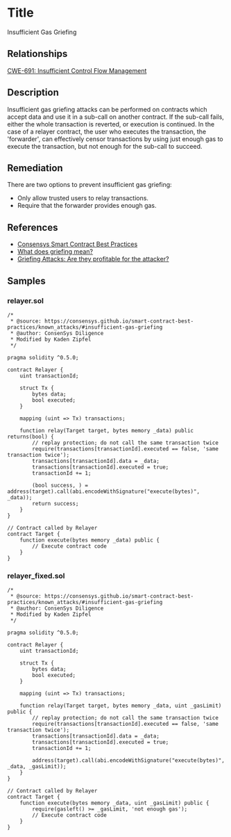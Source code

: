 # Title

Insufficient Gas Griefing

## Relationships

[CWE-691: Insufficient Control Flow Management](https://cwe.mitre.org/data/definitions/691.html)

## Description

Insufficient gas griefing attacks can be performed on contracts which accept data and use it in a sub-call on another contract. If the sub-call fails, either the whole transaction is reverted, or execution is continued. In the case of a relayer contract, the user who executes the transaction, the 'forwarder', can effectively censor transactions by using just enough gas to execute the transaction, but not enough for the sub-call to succeed.

## Remediation

There are two options to prevent insufficient gas griefing:

- Only allow trusted users to relay transactions.
- Require that the forwarder provides enough gas.

## References

- [Consensys Smart Contract Best Practices](https://consensys.github.io/smart-contract-best-practices/attacks/griefing/)
- [What does griefing mean?](https://ethereum.stackexchange.com/questions/62829/what-does-griefing-mean)
- [Griefing Attacks: Are they profitable for the attacker?](https://ethereum.stackexchange.com/questions/73261/griefing-attacks-are-they-profitable-for-the-attacker)

## Samples

### relayer.sol

```solidity
/*
 * @source: https://consensys.github.io/smart-contract-best-practices/known_attacks/#insufficient-gas-griefing
 * @author: ConsenSys Diligence
 * Modified by Kaden Zipfel
 */

pragma solidity ^0.5.0;

contract Relayer {
    uint transactionId;

    struct Tx {
        bytes data;
        bool executed;
    }

    mapping (uint => Tx) transactions;

    function relay(Target target, bytes memory _data) public returns(bool) {
        // replay protection; do not call the same transaction twice
        require(transactions[transactionId].executed == false, 'same transaction twice');
        transactions[transactionId].data = _data;
        transactions[transactionId].executed = true;
        transactionId += 1;

        (bool success, ) = address(target).call(abi.encodeWithSignature("execute(bytes)", _data));
        return success;
    }
}

// Contract called by Relayer
contract Target {
    function execute(bytes memory _data) public {
        // Execute contract code
    }
}

```

### relayer_fixed.sol

```solidity
/*
 * @source: https://consensys.github.io/smart-contract-best-practices/known_attacks/#insufficient-gas-griefing
 * @author: ConsenSys Diligence
 * Modified by Kaden Zipfel
 */

pragma solidity ^0.5.0;

contract Relayer {
    uint transactionId;

    struct Tx {
        bytes data;
        bool executed;
    }

    mapping (uint => Tx) transactions;

    function relay(Target target, bytes memory _data, uint _gasLimit) public {
        // replay protection; do not call the same transaction twice
        require(transactions[transactionId].executed == false, 'same transaction twice');
        transactions[transactionId].data = _data;
        transactions[transactionId].executed = true;
        transactionId += 1;

        address(target).call(abi.encodeWithSignature("execute(bytes)", _data, _gasLimit));
    }
}

// Contract called by Relayer
contract Target {
    function execute(bytes memory _data, uint _gasLimit) public {
        require(gasleft() >= _gasLimit, 'not enough gas');
        // Execute contract code
    }
}

```
